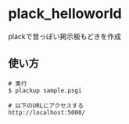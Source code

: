 # plack_helloworld
plackで昔っぽい掲示板もどきを作成

## 使い方

```
# 実行
$ plackup sample.psgi

# 以下のURLにアクセスする
http://localhost:5000/
```
